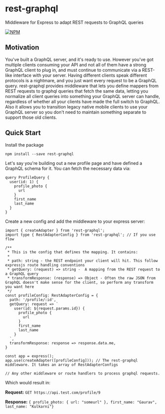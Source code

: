 # rest-graphql
Middleware for Express to adapt REST requests to GraphQL queries

[![NPM](https://nodei.co/npm/rest-graphql.png?downloads=true&downloadRank=true&stars=true)](https://nodei.co/npm/rest-graphql/)

## Motivation
You've built a GraphQL server, and it's ready to use. However you've got multiple clients consuming your API and not all of them have a strong GraphQL client to plug in, and must continue to communicate via a REST-like interface with your server. Having different clients speak different protocols is a nightmare, and you just want every request to be a GraphQL query. rest-graphql provides middleware that lets you define mappers from REST requests to graphql queries that fetch the same data, letting you normalize all client queries into something your GraphQL server can handle, regardless of whether all your clients have made the full switch to GraphQL. Also it allows you to transition legacy native mobile clients to use your GraphQL server so you don't need to maintain something separate to support those old clients.

## Quick Start
Install the package

`npm install --save rest-graphql`

Let's say you're building out a new profile page and have defined a GraphQL schema for it. You can fetch the necessary data via:
```
query ProfileQuery {
  user(id: 1) {
    profile_photo {
      url
    }
    first_name
    last_name
  }
}
```

Create a new config and add the middleware to your express server:
```
import { createAdapter } from 'rest-graphql';
import type { RestAdapterConfig } from 'rest-graphql'; // If you use flow

/**
 * This is the config that defines the mapping. It contains:
 *
 * path: string - the REST endpoint your client will hit. This follow expressjs route handling conventions
 * getQuery: (request) => string -  A mapping from the REST request to a GraphQL query
 * transformResponse: (response) => Object - Often the raw JSON from GraphQL doesn't make sense for the client, so perform any transform you want here
 */
const profileConfig: RestAdapterConfig = {
  path: '/profile/:id',
  getQuery: request => `
    user(id: ${request.params.id}) {
      profile_photo {
        url
      }
      first_name
      last_name
    }
  `,
  transformResponse: response => response.data.me,
}

const app = express();
app.use(createAdapter([profileConfig])); // The rest-graphql middleware. It takes an array of RestAdapterConfigs

// Any other middleware or route handlers to process graphql requests.
```

Which would result in:

**Request:** `GET https://api.test.com/profile/9`

**Response:** `{ profile_photo: { url: "someurl" }, first_name: "Gaurav", last_name: "Kulkarni"}`
